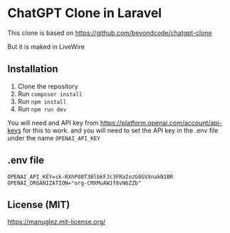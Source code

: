 # ChatGPT Clone in Laravel

This clone is based on https://github.com/beyondcode/chatgpt-clone

But it is maked in LiveWire

## Installation

1. Clone the repository
2. Run `composer install`
3. Run `npm install`
4. Run `npm run dev`

You will need and API key from https://platform.openai.com/account/api-keys for this to work.
and you will need to set the API key in the .env file
under the name `OPENAI_API_KEY`

## .env file


````
OPENAI_API_KEY=sk-RXhP08T3BlbkFJc3FRaIozG0GVXnakN1BR
OPENAI_ORGANIZATION="org-CMXMuAWJf8vN6ZZb"

````

## License (MIT)
https://manuglez.mit-license.org/
